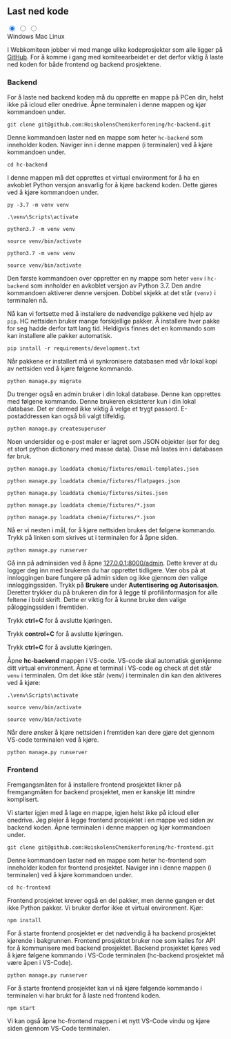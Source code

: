 ## Last ned kode

<div class="tabs">
  <input class="tab-radio" type="radio" id="tab1" name="tab" checked>
  <input class="tab-radio" type="radio" id="tab2" name="tab">
    <input class="tab-radio" type="radio" id="tab3" name="tab">
  <div class="tab-labels">
    <label class="tab-label active" for="tab1">Windows</label>
    <label class="tab-label" for="tab2">Mac</label>
    <label class="tab-label" for="tab3">Linux</label>
  </div>
</div>

<!-- Windows -->
<div class="tab-block"></div>

<!-- Mac -->
<div class="tab-block"></div>

<!-- Linux -->
<div class="tab-block"></div>

<!-- End -->
<div class="tab-end"></div>
<!-- End -->


I Webkomiteen jobber vi med mange ulike kodeprosjekter som alle ligger på [GitHub](https://github.com/HoiskolensChemikerforening). For å komme i gang med komiteearbeidet er det derfor viktig å laste ned koden for både frontend og backend prosjektene. 

### Backend

For å laste ned backend koden må du opprette en mappe på PCen din, helst ikke på icloud eller onedrive. Åpne terminalen i denne mappen og kjør kommandoen under.

```
git clone git@github.com:HoiskolensChemikerforening/hc-backend.git
```

Denne kommandoen laster ned en mappe som heter `hc-backend` som inneholder koden. Naviger inn i denne mappen (i terminalen) ved å kjøre kommandoen under.

```
cd hc-backend
```

I denne mappen må det opprettes et virtual environment for å ha en avkoblet Python versjon ansvarlig for å kjøre backend koden. Dette gjøres ved å kjøre kommandoen under. 

<!-- Windows -->
<div class="tab-block"></div>

```
py -3.7 -m venv venv
```

```
.\venv\Scripts\activate
```

<!-- Mac -->
<div class="tab-block"></div>

```
python3.7 -m venv venv
```

```
source venv/bin/activate
```

<!-- Linux -->
<div class="tab-block"></div>

```
python3.7 -m venv venv
```

```
source venv/bin/activate
```

<!-- End -->
<div class="tab-end"></div>
<!-- End -->



Den første kommandoen over oppretter en ny mappe som heter `venv` i `hc-backend` som innholder en avkoblet versjon av Python 3.7. Den andre kommandoen aktiverer denne versjoen. Dobbel skjekk at det står `(venv)` i terminalen nå.

Nå kan vi fortsette med å installere de nødvendige pakkene ved hjelp av `pip`. HC nettsiden bruker mange forskjellige pakker. Å installere hver pakke for seg hadde derfor tatt lang tid. Heldigvis finnes det en kommando som kan installere alle pakker automatisk. 

```
pip install -r requirements/development.txt
```

Når pakkene er installert må vi synkronisere databasen med vår lokal kopi av nettsiden ved å kjøre følgene kommando.

```
python manage.py migrate
```

Du trenger også en admin bruker i din lokal database. Denne kan opprettes med følgene kommando. Denne brukeren eksisterer kun i din lokal database. Det er dermed ikke viktig å velge et trygt passord. E-postaddressen kan også bli valgt tilfeldig.

```
python manage.py createsuperuser
```


Noen undersider og e-post maler er lagret som JSON objekter (ser for deg et stort python dictionary med masse data). Disse må lastes inn i databasen før bruk. 

<!-- Windows -->
<div class="tab-block"></div>

```
python manage.py loaddata chemie/fixtures/email-templates.json
```

```
python manage.py loaddata chemie/fixtures/flatpages.json
```

```
python manage.py loaddata chemie/fixtures/sites.json
```


<!-- Mac -->
<div class="tab-block"></div>

```
python manage.py loaddata chemie/fixtures/*.json
```

<!-- Linux -->
<div class="tab-block"></div>

```
python manage.py loaddata chemie/fixtures/*.json
```

<!-- End -->
<div class="tab-end"></div>
<!-- End -->


Nå er vi nesten i mål, for å kjøre nettsiden brukes det følgene kommando. Trykk på linken som skrives ut i terminalen for å åpne siden.



```
python manage.py runserver
```

Gå inn på adminsiden ved å åpne [127.0.0.1:8000/admin](127.0.0.1:8000/admin). Dette krever at du logger deg inn med brukeren du har opprettet tidligere. Vær obs på at innloggingen bare fungere på admin siden og ikke gjennom den valige innloggingssiden. Trykk på **Brukere** under **Autentisering og Autorisasjon**. Deretter trykker du på brukeren din for å legge til profilinformasjon for alle feltene i bold skrift. Dette er viktig for å kunne bruke den valige påloggingssiden i fremtiden.

<!-- Windows -->
<div class="tab-block"></div>

Trykk **ctrl+C** for å avslutte kjøringen.

<!-- Mac -->
<div class="tab-block"></div>

Trykk  **control+C** for å avslutte kjøringen.

<!-- Linux -->
<div class="tab-block"></div>

Trykk **ctrl+C** for å avslutte kjøringen.

<!-- End -->
<div class="tab-end"></div>
<!-- End -->

Åpne **hc-backend** mappen i VS-code. VS-code skal automatisk gjenkjenne ditt virtual environment. Åpne et terminal i VS-code og check at det står `venv` i terminalen. Om det ikke står (venv) i terminalen din kan den aktiveres ved å kjøre:

<!-- Windows -->
<div class="tab-block"></div>

```
.\venv\Scripts\activate
```

<!-- Mac -->
<div class="tab-block"></div>

```
source venv/bin/activate
```

<!-- Linux -->
<div class="tab-block"></div>

```
source venv/bin/activate
```

<!-- End -->
<div class="tab-end"></div>
<!-- End -->


Når dere ønsker å kjøre nettsiden i fremtiden kan dere gjøre det gjennom VS-code terminalen ved å kjøre. 

```
python manage.py runserver
```

### Frontend

Fremgangsmåten for å installere frontend prosjektet likner på fremgangmåten for backend prosjektet, men er kanskje litt mindre komplisert. 

Vi starter igjen med å lage en mappe, igjen helst ikke på icloud eller onedrive. Jeg pleier å legge frontend prosjektet i en mappe ved siden av backend koden. Åpne terminalen i denne mappen og kjør kommandoen under.

```
git clone git@github.com:HoiskolensChemikerforening/hc-frontend.git
```

Denne kommandoen laster ned en mappe som heter hc-frontend som inneholder koden for frontend prosjektet. Naviger inn i denne mappen (i terminalen) ved å kjøre kommandoen under.

```
cd hc-frontend
```

Frontend prosjektet krever også en del pakker, men denne gangen er det ikke Python pakker. Vi bruker derfor ikke et virtual environment. Kjør:

```
npm install
```

For å starte frontend prosjektet er det nødvendig å ha backend prosjektet kjørende i bakgrunnen. Frontend prosjektet bruker noe som kalles for API for å kommunisere med backend prosjektet. Backend prosjektet kjøres ved å kjøre følgene kommando i VS-Code terminalen (hc-backend prosjektet må være åpen i VS-Code).

```
python manage.py runserver
```

For å starte frontend prosjektet kan vi nå kjøre følgende kommando i terminalen vi har brukt for å laste ned frontend koden.

```
npm start 
```

Vi kan også åpne hc-frontend mappen i et nytt VS-Code vindu og kjøre siden gjennom VS-Code terminalen.





  

